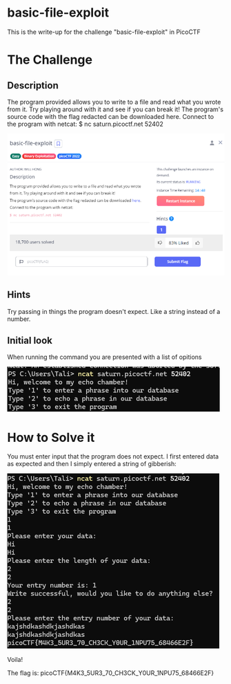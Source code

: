 # basic-file-exploit

This is the write-up for the challenge "basic-file-exploit" in PicoCTF

# The Challenge

## Description
The program provided allows you to write to a file and read what you wrote from it. Try playing around with it and see if you can break it!
The program's source code with the flag redacted can be downloaded here.
Connect to the program with netcat:
$ nc saturn.picoctf.net 52402

![](img/challenge.png)

## Hints
Try passing in things the program doesn't expect. Like a string instead of a number.

## Initial look

When running the command you are presented with a list of opitions

![](img/initiallook.png)

# How to Solve it

You must enter input that the program does not expect. I first entered data as expected and then I simply entered a string of gibberish: 

![](img/solution.png)

Voila!

The flag is:
picoCTF{M4K3_5UR3_70_CH3CK_Y0UR_1NPU75_68466E2F}